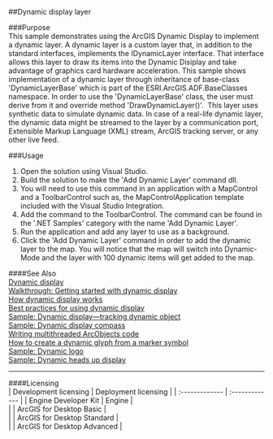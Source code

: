 ##Dynamic display layer

###Purpose  
This sample demonstrates using the ArcGIS Dynamic Display to implement a dynamic layer. A dynamic layer is a custom layer that, in addition to the standard interfaces, implements the IDynamicLayer interface. That interface allows this layer to draw its items into the Dynamic Disiplay and take advantage of graphics card hardware acceleration. This sample shows implementation of a dynamic layer through inheritance of base-class 'DynamicLayerBase' which is part of the ESRI.ArcGIS.ADF.BaseClasses namespace. In order to use the 'DynamicLayerBase' class, the user must derive from it and override method 'DrawDynamicLayer()'.  This layer uses synthetic data to simulate dynamic data. In case of a real-life dynamic layer, the dynamic data might be streamed to the layer by a communication port, Extensible Markup Language (XML) stream, ArcGIS tracking server, or any other live feed.   


###Usage
1. Open the solution using Visual Studio.  
1. Build the solution to make the 'Add Dynamic Layer' command dll.  
1. You will need to use this command in an application with a MapControl and a ToolbarControl such as, the MapControlApplication template included with the Visual Studio Integration.  
1. Add the command to the ToolbarControl. The command can be found in the '.NET Samples' category with the name 'Add Dynamic Layer'.   
1. Run the application and add any layer to use as a background.  
1. Click the 'Add Dynamic Layer' command in order to add the dynamic layer to the map. You will notice that the map will switch into Dynamic-Mode and the layer with 100 dynamic items will get added to the map.  







####See Also  
[Dynamic display](http://desktop.arcgis.com/search/?q=Dynamic%20display&p=0&language=en&product=arcobjects-sdk-dotnet&version=&n=15&collection=help)  
[Walkthrough: Getting started with dynamic display](http://desktop.arcgis.com/search/?q=Walkthrough%3A%20Getting%20started%20with%20dynamic%20display&p=0&language=en&product=arcobjects-sdk-dotnet&version=&n=15&collection=help)  
[How dynamic display works](http://desktop.arcgis.com/search/?q=How%20dynamic%20display%20works&p=0&language=en&product=arcobjects-sdk-dotnet&version=&n=15&collection=help)  
[Best practices for using dynamic display](http://desktop.arcgis.com/search/?q=Best%20practices%20for%20using%20dynamic%20display&p=0&language=en&product=arcobjects-sdk-dotnet&version=&n=15&collection=help)  
[Sample: Dynamic display—tracking dynamic object](../../../Net/GraphicsPipeline/DynamicObjectTracking)  
[Sample: Dynamic display compass](../../../Net/GraphicsPipeline/DynamicDisplayCompass)  
[Writing multithreaded ArcObjects code](http://desktop.arcgis.com/search/?q=Writing%20multithreaded%20ArcObjects%20code&p=0&language=en&product=arcobjects-sdk-dotnet&version=&n=15&collection=help)  
[How to create a dynamic glyph from a marker symbol](http://desktop.arcgis.com/search/?q=How%20to%20create%20a%20dynamic%20glyph%20from%20a%20marker%20symbol&p=0&language=en&product=arcobjects-sdk-dotnet&version=&n=15&collection=help)  
[Sample: Dynamic logo](../../../Net/GraphicsPipeline/DynamicLogo)  
[Sample: Dynamic heads up display](../../../Net/GraphicsPipeline/DynamicDisplayHUD)  


---------------------------------

####Licensing  
| Development licensing | Deployment licensing | 
| :------------- | :------------- | 
| Engine Developer Kit | Engine |  
|  | ArcGIS for Desktop Basic |  
|  | ArcGIS for Desktop Standard |  
|  | ArcGIS for Desktop Advanced |  


